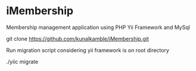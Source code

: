 iMembership
===========

Membership management application using PHP Yii Framework and MySql

git clone https://github.com/kunalkamble/iMembership.git

Run migration script considering yii framework is on root directory

./yiic migrate
